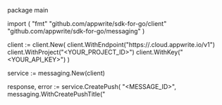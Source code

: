 package main

import (
    "fmt"
    "github.com/appwrite/sdk-for-go/client"
    "github.com/appwrite/sdk-for-go/messaging"
)

client := client.New(
    client.WithEndpoint("https://<REGION>.cloud.appwrite.io/v1")
    client.WithProject("<YOUR_PROJECT_ID>")
    client.WithKey("<YOUR_API_KEY>")
)

service := messaging.New(client)

response, error := service.CreatePush(
    "<MESSAGE_ID>",
    messaging.WithCreatePushTitle("<TITLE>"),
    messaging.WithCreatePushBody("<BODY>"),
    messaging.WithCreatePushTopics([]interface{}{}),
    messaging.WithCreatePushUsers([]interface{}{}),
    messaging.WithCreatePushTargets([]interface{}{}),
    messaging.WithCreatePushData(map[string]interface{}{}),
    messaging.WithCreatePushAction("<ACTION>"),
    messaging.WithCreatePushImage("<ID1:ID2>"),
    messaging.WithCreatePushIcon("<ICON>"),
    messaging.WithCreatePushSound("<SOUND>"),
    messaging.WithCreatePushColor("<COLOR>"),
    messaging.WithCreatePushTag("<TAG>"),
    messaging.WithCreatePushBadge(0),
    messaging.WithCreatePushDraft(false),
    messaging.WithCreatePushScheduledAt(""),
    messaging.WithCreatePushContentAvailable(false),
    messaging.WithCreatePushCritical(false),
    messaging.WithCreatePushPriority("normal"),
)
